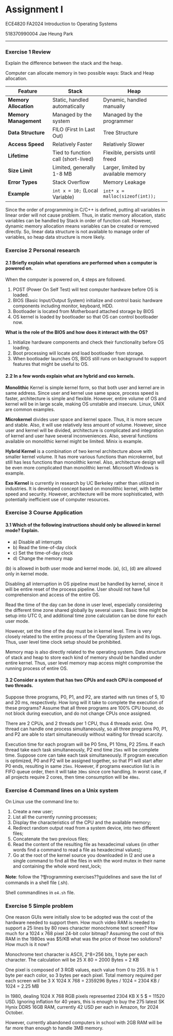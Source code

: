 ﻿# Assignment I

ECE4820 FA2024 Introduction to Operating Systems

518370990004 Jae Heung Park

---

### Exercise 1 Review

Explain the difference between the stack and the heap.

Computer can allocate memory in two possible ways: Stack and Heap allocation.

| Feature               | Stack                               | Heap                                |
| --------------------- | ----------------------------------- | ----------------------------------- |
| **Memory Allocation** | Static, handled automatically       | Dynamic, handled manually           |
| **Memory Management** | Managed by the system               | Managed by the programmer           |
| **Data Structure**    | FILO (First In Last Out)            | Tree Structure                      |
| **Access Speed**      | Relatively Faster                   | Relatively Slower                   |
| **Lifetime**          | Tied to function call (short-lived) | Flexible, persists until freed      |
| **Size Limit**        | Limited, generally 1-8 MB           | Larger, limited by available memory |
| **Error Types**       | Stack Overflow                      | Memory Leakage                      |
| **Example**           | `int x = 10;` (Local Variable)      | `int* x = malloc(sizeof(int));`     |

Since the order of programming in C/C++ is defined, putting all variables in linear order will not cause problem.
Thus, in static memory allocation, static variables can be handled by Stack in order of function call.
However, dynamic memory allocation means variables can be created or removed directly.
So, linear data structure is not available to manage order of variables, so heap data structure is more likely.

### Exercise 2 Personal research

#### 2.1 Briefly explain what operations are performed when a computer is powered on.

When the computer is powered on, 4 steps are followed.

1. POST (Power On Self Test) will test computer hardware before OS is loaded.
2. BIOS (Basic Input/Output System) initialize and control basic hardware components including monitor, keyboard, HDD.
3. Bootloader is located from Motherboard attached storage by BIOS
4. OS kernel is loaded by bootloader so that OS can control bootloader now.

**What is the role of the BIOS and how does it interact with the OS?**

1. Initialize hardware components and check their functionality before OS loading.
2. Boot processing will locate and load bootloader from storage.
3. When bootloader launches OS, BIOS still runs on background to support features that might be useful to OS.

#### 2.2 In a few words explain what are hybrid and exo kernels.

**Monolithic** Kernel is simple kernel form, so that both user and kernel are in same address.
Since user and kernel use same space, process speed is faster, architecture is simple
and flexible. However, entire volume of OS and kernel will be in large scale, making
OS unstable and insecure.
Linux, UNIX are common examples.

**Microkernel** divides user space and kernel space. Thus, it is more secure and stable.
Also, it will use relatively less amount of volume.
However, since user and kernel will be divided, architecture is complicated and
integration of kernel and user have several inconveniences.
Also, several functions available on monolithic kernel might be limited.
Minix is example.

**Hybrid Kernel** is a combination of two kernel architecture above with smaller kernel volume.
It has more various functions than microkernel, but still has less functions than monolithic kernel.
Also, architecture design will be even more complicated than monolithic kernel.
Microsoft Windows is example.

**Exo Kernel** is currently in research by UC Berkeley rather than utilized in industries.
It is developed concept based on monolithic kernel, with better speed and security.
However, architecture will be more sophisticated, with potentially inefficient use
of computer resources.

### Exercise 3 Course Application

#### 3.1 Which of the following instructions should only be allowed in kernel mode? Explain.

- a) Disable all interrupts
- b) Read the time-of-day clock
- c) Set the time-of-day clock
- d) Change the memory map

(b) is allowed in both user mode and kernel mode.
(a), (c), (d) are allowed only in kernel mode.

Disabling all interruption in OS pipeline must be handled by kernel, since it will be
entire reset of the process pipeline. User should not have full comprehension and
access of the entire OS.

Read the time of the day can be done in user level, especially considering the different
time zone shared globally by several users. Basic time might be setup into UTC 0, and
additional time zone calculation can be done for each user mode.

However, set the time of the day must be in kernel level. Time is very closely
related to the entire process of the Operating System and its logs. Thus, user level
time clock setup should be prohibited.

Memory map is also directly related to the operating system. Data structure of stack
and heap to store each kind of memory should be handled under entire kernel.
Thus, user level memory map access might compromise the running process of entire OS.

#### 3.2 Consider a system that has two CPUs and each CPU is composed of two threads.

Suppose three programs, P0, P1, and P2, are started with run times of 5, 10 and 20 ms, respectively.
How long will it take to complete the execution of these programs?
Assume that all three programs are 100% CPU bound, do not block during execution,
and do not change CPUs once assigned.

There are 2 CPUs, and 2 threads per 1 CPU, thus 4 threads exist. One thread can handle
one process simultaneously, so all three programs P0, P1, and P2 are able to start
simultaneously without waiting for thread scarcity.

Execution time for each program will be P0 5ms, P1 10ms, P2 25ms.
If each thread take each task simultaneously,
P2 end time `25ms` will be complete time.
Suppose core can take each task simultaneously.
If program execution is optimized, P0 and P2 will
be assigned together, so that P1 will start after
P0 ends, resulting in same `25ms`. However, if
programs execution list is in FIFO queue order, then
it will take `30ms` since core handling.
In worst case, if all projects require 2 cores,
then time consumption will be `40ms`.

### Exercise 4 Command lines on a Unix system

On Linux use the command line to:

1. Create a new user;
2. List all the currently running processes;
3. Display the characteristics of the CPU and the available memory;
4. Redirect random output read from a system device, into two different files;
5. Concatenate the two previous files;
6. Read the content of the resulting file as hexadecimal values (in other words find a command to
   read a file as hexadecimal values);
7. Go at the root of the kernel source you downloaded in l2 and use a single command to find all
   the files in with the word mutex in their name and containing the whole word nest_lock;

**Note**: follow the ?쐏rogramming exercises??guidelines and save the list of commands in a shell file (.sh).

Shell commandlines in `e4.sh` file.

### Exercise 5 Simple problem

One reason GUIs were initially slow to be adopted was the cost of the hardware needed to support them.
How much video RAM is needed to support a 25 lines by 80 rows character monochrome text screen?
How much for a 1024 x 768 pixel 24-bit color bitmap? Assuming the cost of this RAM in the 1980es
was $5/KB what was the price of those two solutions? How much is it now?

Monochrome text character is ASCII, 2^8=256 bits, 1 byte per each character.
The calculation will be 25 X 80 = 2000 Bytes = 2 KB

One pixel is composed of 3 RGB values, each value from 0 to 255.
It is 1 byte per each color, so 3 bytes per each pixel.
Total memory required per each screen will be
3 X 1024 X 768 = 2359296 Bytes / 1024 = 2304 KB / 1024 = 2.25 MB

In 1980, dealing 1024 X 768 RGB pixels represented
2304 KB X 5 $ = 11520 USD. Ignoring inflation for 40 years,
this is enough to buy the 275 latest SK Hynix DDR5 16GB RAM,
currently 42 USD per each in Amazon, for 2024 October.

However, currently abandoned computers in school with 2GB RAM
will be far more than enough to handle 3MB memory.
